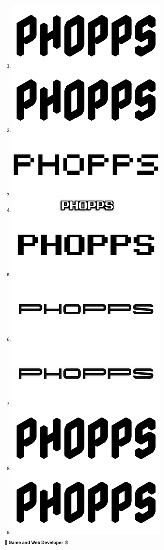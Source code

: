 
1. ![banner-nabla-plain](/assets/banner-nabla-plain.png)
2. ![banner-nabla](/assets/banner-nabla.png)
3. ![banner-pixy](/assets/banner-pixy.png)
4. ![banner-press-start-p2](/assets/banner-press-start-p2.png)
5. ![banner-public-pixel](/assets/banner-public-pixel.png)
6. ![banner-punc-bold-plain](/assets/banner-punc-bold-plain.png)
7. ![banner-punc-bold](/assets/banner-punc-bold.png)
8. ![banner-punc-regular-plain](/assets/banner-nabla.png)
9. ![banner-punc-regular](/assets/banner-nabla.png)

👾 **Game and Web Developer** 🕸️

<!--
- Completed full-stack web development bootcamp through Michigan State University
- Fully capable in C# game engines (Godot and Unity)
- Skilled in Unix command line operations for both version-control and server operations
- Practiced in pixel-art animation software
- Operation Jungle Knight ([GitHub](https://github.com/Thaewyn/operation-jungle-knight))
- Kaiju Sweeper ([Itch](https://thaewyn.itch.io/kaiju-sweeper), [GitHub](https://github.com/Thaewyn/kaijujam23))
- Monsters vs Robots ([Itch](https://thaewyn.itch.io/monsters-vs-robots), [GitHub](https://github.com/phopps/mvmxix))
- Mauve: Prime Directive ([Itch](https://burcarz.itch.io/mauve), [GitHub](https://github.com/phopps/godot-wild-jam))
- Proto-Jumper ([Itch](https://thaewyn.itch.io/proto-jumper), [GitHub](https://github.com/phopps/prototypes))
- Itch ([phopps.itch.io](https://phopps.itch.io/))
- LinkedIn ([linkedin.com/in/phopps](https://www.linkedin.com/in/phopps/))
-->
